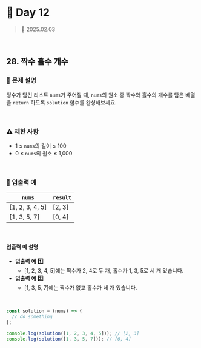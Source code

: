 # 🌻 Day 12

> 📅 2025.02.03

<br>

## 28. 짝수 홀수 개수

### 📍 문제 설명

정수가 담긴 리스트 `nums`가 주어질 때, `nums`의 원소 중 짝수와 홀수의 개수를 담은 배열을 `return` 하도록 `solution` 함수를 완성해보세요.

<br>

### ⚠️ 제한 사항

- 1 ≤ `nums`의 길이 ≤ 100
- 0 ≤ `nums`의 원소 ≤ 1,000

<br>

### 👀 입출력 예

| `nums`          | `result` |
| --------------- | -------- |
| [1, 2, 3, 4, 5] | [2, 3]   |
| [1, 3, 5, 7]    | [0, 4]   |

<br>

#### 입출력 예 설명

- **입출력 예 1️⃣**
  - [1, 2, 3, 4, 5]에는 짝수가 2, 4로 두 개, 홀수가 1, 3, 5로 세 개 있습니다.
- **입출력 예 2️⃣**
  - [1, 3, 5, 7]에는 짝수가 없고 홀수가 네 개 있습니다.

<br>

```javascript
const solution = (nums) => {
  // do something
};

console.log(solution([1, 2, 3, 4, 5])); // [2, 3]
console.log(solution([1, 3, 5, 7])); // [0, 4]
```
